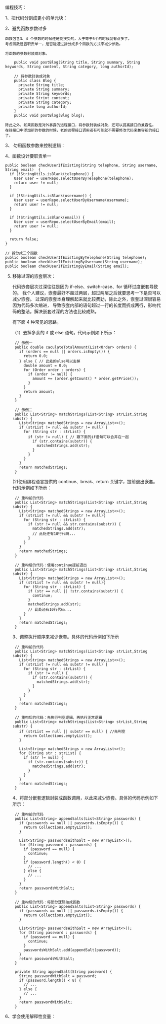 
编程技巧：

1、把代码分割成更小的单元块：
    
2、避免函数参数过多
    
    函数包含3、4 个参数的时候还是能接受的，大于等于5个的时候就有点多了。
    考虑函数是否职责单一，是否能通过拆分成多个函数的方式来减少参数。   
    
    将函数的参数封装成对象。
    
        public void postBlog(String title, String summary, String keywords, String content, String category, long authorId);
       
        // 将参数封装成对象
        public class Blog {
          private String title;
          private String summary;
          private String keywords;
          private Strint content;
          private String category;
          private long authorId;
        }
        public void postBlog(Blog blog);
        
    除此之外，如果函数是对外暴露的远程接口，将参数封装成对象，还可以提高接口的兼容性。
    在往接口中添加新的参数的时候，老的远程接口调用者有可能就不需要修改代码来兼容新的接口了。    
    
3、 勿用函数参数来控制逻辑：
    
4、函数设计要职责单一
    
    public boolean checkUserIfExisting(String telephone, String username, String email)  { 
      if (!StringUtils.isBlank(telephone)) {
        User user = userRepo.selectUserByTelephone(telephone);
        return user != null;
      }
      
      if (!StringUtils.isBlank(username)) {
        User user = userRepo.selectUserByUsername(username);
        return user != null;
      }
      
      if (!StringUtils.isBlank(email)) {
        User user = userRepo.selectUserByEmail(email);
        return user != null;
      }
      
      return false;
    }
    
    // 拆分成三个函数
    public boolean checkUserIfExistingByTelephone(String telephone);
    public boolean checkUserIfExistingByUsername(String username);
    public boolean checkUserIfExistingByEmail(String email);

5. 移除过深的嵌套层次：


    代码嵌套层次过深往往是因为 if-else、switch-case、for 循环过度嵌套导致的。
    我个人建议，嵌套最好不超过两层，超过两层之后就要思考一下是否可以减少嵌套。
    过深的嵌套本身理解起来就比较费劲，除此之外，嵌套过深很容易因为代码多次缩进，
    导致嵌套内部的语句超过一行的长度而折成两行，影响代码的整洁。解决嵌套过深的方法也比较成熟，
        
    有下面 4 种常见的思路。

    （1）去掉多余的 if 或 else 语句。代码示例如下所示：
        
     
        // 示例一
        public double caculateTotalAmount(List<Order> orders) {
          if (orders == null || orders.isEmpty()) {
            return 0.0;
          } else { // 此处的else可以去掉
            double amount = 0.0;
            for (Order order : orders) {
              if (order != null) {
                amount += (order.getCount() * order.getPrice());
              }
            }
            return amount;
          }
        }
        
        // 示例二
        public List<String> matchStrings(List<String> strList,String substr) {
          List<String> matchedStrings = new ArrayList<>();
          if (strList != null && substr != null) {
            for (String str : strList) {
              if (str != null) { // 跟下面的if语句可以合并在一起
                if (str.contains(substr)) {
                  matchedStrings.add(str);
                }
              }
            }
          }
          return matchedStrings;
        }   

    (2)使用编程语言提供的 continue、break、return 关键字，提前退出嵌套。代码示例如下所示：
        
        
        // 重构前的代码
        public List<String> matchStrings(List<String> strList,String substr) {
          List<String> matchedStrings = new ArrayList<>();
          if (strList != null && substr != null){ 
            for (String str : strList) {
              if (str != null && str.contains(substr)) {
                matchedStrings.add(str);
                // 此处还有10行代码...
              }
            }
          }
          return matchedStrings;
        }
        
        // 重构后的代码：使用continue提前退出
        public List<String> matchStrings(List<String> strList,String substr) {
          List<String> matchedStrings = new ArrayList<>();
          if (strList != null && substr != null){ 
            for (String str : strList) {
              if (str == null || !str.contains(substr)) {
                continue; 
              }
              matchedStrings.add(str);
              // 此处还有10行代码...
            }
          }
          return matchedStrings;
        }  
    
    3、调整执行顺序来减少嵌套。具体的代码示例如下所示 
        
        
        // 重构前的代码
        public List<String> matchStrings(List<String> strList,String substr) {
          List<String> matchedStrings = new ArrayList<>();
          if (strList != null && substr != null) {
            for (String str : strList) {
              if (str != null) {
                if (str.contains(substr)) {
                  matchedStrings.add(str);
                }
              }
            }
          }
          return matchedStrings;
        }
        
        // 重构后的代码：先执行判空逻辑，再执行正常逻辑
        public List<String> matchStrings(List<String> strList,String substr) {
          if (strList == null || substr == null) { //先判空
            return Collections.emptyList();
          }
        
          List<String> matchedStrings = new ArrayList<>();
          for (String str : strList) {
            if (str != null) {
              if (str.contains(substr)) {
                matchedStrings.add(str);
              }
            }
          }
          return matchedStrings;
        }     

    4、将部分嵌套逻辑封装成函数调用，以此来减少嵌套。具体的代码示例如下所示：
           
        // 重构前的代码
        public List<String> appendSalts(List<String> passwords) {
          if (passwords == null || passwords.isEmpty()) {
            return Collections.emptyList();
          }
          
          List<String> passwordsWithSalt = new ArrayList<>();
          for (String password : passwords) {
            if (password == null) {
              continue;
            }
            if (password.length() < 8) {
              // ...
            } else {
              // ...
            }
          }
          return passwordsWithSalt;
        }
        
        // 重构后的代码：将部分逻辑抽成函数
        public List<String> appendSalts(List<String> passwords) {
          if (passwords == null || passwords.isEmpty()) {
            return Collections.emptyList();
          }
        
          List<String> passwordsWithSalt = new ArrayList<>();
          for (String password : passwords) {
            if (password == null) {
              continue;
            }
            passwordsWithSalt.add(appendSalt(password));
          }
          return passwordsWithSalt;
        }
        
        private String appendSalt(String password) {
          String passwordWithSalt = password;
          if (password.length() < 8) {
            // ...
          } else {
            // ...
          }
          return passwordWithSalt;
        }    








6、学会使用解释性变量：

